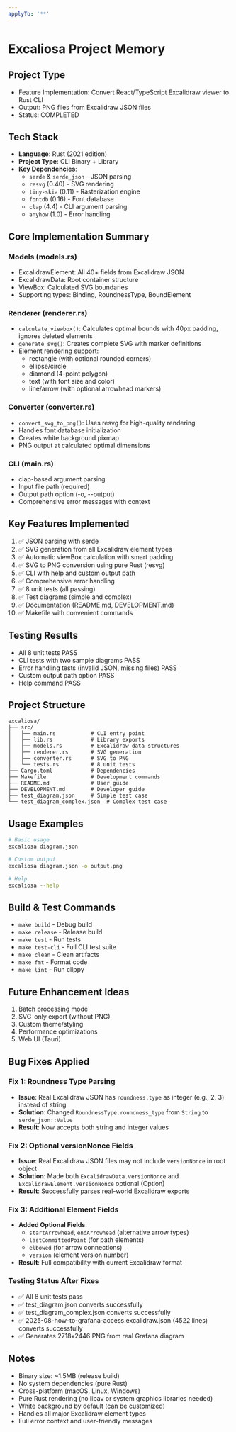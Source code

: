```yaml
---
applyTo: '**'
---
```


# Excaliosa Project Memory

## Project Type
- Feature Implementation: Convert React/TypeScript Excalidraw viewer to Rust CLI
- Output: PNG files from Excalidraw JSON files
- Status: COMPLETED

## Tech Stack
- **Language**: Rust (2021 edition)
- **Project Type**: CLI Binary + Library
- **Key Dependencies**:
  - `serde` & `serde_json` - JSON parsing
  - `resvg` (0.40) - SVG rendering
  - `tiny-skia` (0.11) - Rasterization engine
  - `fontdb` (0.16) - Font database
  - `clap` (4.4) - CLI argument parsing
  - `anyhow` (1.0) - Error handling

## Core Implementation Summary

### Models (models.rs)
- ExcalidrawElement: All 40+ fields from Excalidraw JSON
- ExcalidrawData: Root container structure
- ViewBox: Calculated SVG boundaries
- Supporting types: Binding, RoundnessType, BoundElement

### Renderer (renderer.rs)
- `calculate_viewbox()`: Calculates optimal bounds with 40px padding, ignores deleted elements
- `generate_svg()`: Creates complete SVG with marker definitions
- Element rendering support:
  - rectangle (with optional rounded corners)
  - ellipse/circle
  - diamond (4-point polygon)
  - text (with font size and color)
  - line/arrow (with optional arrowhead markers)

### Converter (converter.rs)
- `convert_svg_to_png()`: Uses resvg for high-quality rendering
- Handles font database initialization
- Creates white background pixmap
- PNG output at calculated optimal dimensions

### CLI (main.rs)
- clap-based argument parsing
- Input file path (required)
- Output path option (-o, --output)
- Comprehensive error messages with context

## Key Features Implemented

1. ✅ JSON parsing with serde
2. ✅ SVG generation from all Excalidraw element types
3. ✅ Automatic viewBox calculation with smart padding
4. ✅ SVG to PNG conversion using pure Rust (resvg)
5. ✅ CLI with help and custom output path
6. ✅ Comprehensive error handling
7. ✅ 8 unit tests (all passing)
8. ✅ Test diagrams (simple and complex)
9. ✅ Documentation (README.md, DEVELOPMENT.md)
10. ✅ Makefile with convenient commands

## Testing Results
- All 8 unit tests PASS
- CLI tests with two sample diagrams PASS
- Error handling tests (invalid JSON, missing files) PASS
- Custom output path option PASS
- Help command PASS

## Project Structure
```
excaliosa/
├── src/
│   ├── main.rs           # CLI entry point
│   ├── lib.rs            # Library exports
│   ├── models.rs         # Excalidraw data structures
│   ├── renderer.rs       # SVG generation
│   ├── converter.rs      # SVG to PNG
│   └── tests.rs          # 8 unit tests
├── Cargo.toml            # Dependencies
├── Makefile              # Development commands
├── README.md             # User guide
├── DEVELOPMENT.md        # Developer guide
├── test_diagram.json     # Simple test case
└── test_diagram_complex.json  # Complex test case
```

## Usage Examples

```bash
# Basic usage
excaliosa diagram.json

# Custom output
excaliosa diagram.json -o output.png

# Help
excaliosa --help
```

## Build & Test Commands
- `make build` - Debug build
- `make release` - Release build
- `make test` - Run tests
- `make test-cli` - Full CLI test suite
- `make clean` - Clean artifacts
- `make fmt` - Format code
- `make lint` - Run clippy

## Future Enhancement Ideas
1. Batch processing mode
2. SVG-only export (without PNG)
3. Custom theme/styling
4. Performance optimizations
5. Web UI (Tauri)

## Bug Fixes Applied

### Fix 1: Roundness Type Parsing
- **Issue**: Real Excalidraw JSON has `roundness.type` as integer (e.g., 2, 3) instead of string
- **Solution**: Changed `RoundnessType.roundness_type` from `String` to `serde_json::Value`
- **Result**: Now accepts both string and integer values

### Fix 2: Optional versionNonce Fields
- **Issue**: Real Excalidraw JSON files may not include `versionNonce` in root object
- **Solution**: Made both `ExcalidrawData.versionNonce` and `ExcalidrawElement.versionNonce` optional (Option<i32>)
- **Result**: Successfully parses real-world Excalidraw exports

### Fix 3: Additional Element Fields
- **Added Optional Fields**: 
  - `startArrowhead`, `endArrowhead` (alternative arrow types)
  - `lastCommittedPoint` (for path elements)
  - `elbowed` (for arrow connections)
  - `version` (element version number)
- **Result**: Full compatibility with current Excalidraw format

### Testing Status After Fixes
- ✅ All 8 unit tests pass
- ✅ test_diagram.json converts successfully
- ✅ test_diagram_complex.json converts successfully
- ✅ 2025-08-how-to-grafana-access.excalidraw.json (4522 lines) converts successfully
- ✅ Generates 2718x2446 PNG from real Grafana diagram

## Notes
- Binary size: ~1.5MB (release build)
- No system dependencies (pure Rust)
- Cross-platform (macOS, Linux, Windows)
- Pure Rust rendering (no libav or system graphics libraries needed)
- White background by default (can be customized)
- Handles all major Excalidraw element types
- Full error context and user-friendly messages

